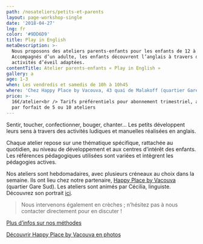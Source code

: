 ```yaml
---
path: /nosateliers/petits-et-parents
layout: page-workshop-single
date: '2018-04-27'
lng: fr
color: '#9DD6D9'
title: Play in English
metaDescription: >-
  Nous proposons des ateliers parents-enfants pour les enfants de 12 à 36 mois.
  Accompagnés d’un adulte, les enfants découvrent l’anglais à travers des
  activités d’éveil adaptées.
contentTitle: Atelier parents-enfants « Play in English »
gallery: a
age: 1-3
when: Les vendredis et samedis de 10h à 10h45
where: 'Chez Happy Place by Vacouva, 43 quai de Malakoff (quartier Gare Sud)'
price: >-
  16€/atelier<br /> Tarifs préférentiels pour abonnement trimestriel, annuel ou
  par forfait de 5 ou 10 ateliers
---
```

Sentir, toucher, confectionner, bouger, chanter… Les petits développent leurs sens à travers des activités ludiques et manuelles réalisées en anglais.

Chaque atelier repose sur une thématique spécifique, rattachée au quotidien, au niveau de développement et aux centres d’intérêt des enfants. Les références pédagogiques utilisées sont variées et intègrent les pédagogies actives. 

Nos ateliers sont hebdomadaires, avec plusieurs créneaux au choix dans la semaine. Ils ont lieu chez notre partenaire, [Happy Place by Vacouva](https://www.google.fr/maps/place/Vacouva/@47.2146419,-1.5433538,17z/data=!3m1!4b1!4m5!3m4!1s0x4805eeb8399276c5:0xe54ac076a5ce2080!8m2!3d47.2146419!4d-1.5411651) (quartier Gare Sud). Les ateliers sont animés par Cécilia, linguiste. Découvrez son portrait [ici](/equipe).

> Nous intervenons également en crèches ; n’hésitez pas à nous contacter directement pour en discuter !

[Plus d’infos sur nos méthodes](/pedagogie)

[Découvrir Happy Place by Vacouva en photos](/nosateliers#vacouva)

